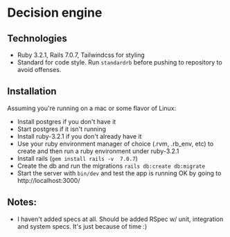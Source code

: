 # Decision engine

## Technologies

* Ruby 3.2.1, Rails 7.0.7, Tailwindcss for styling
* Standard for code style. Run `standardrb` before pushing to repository to avoid offenses.

## Installation

Assuming you're running on a mac or some flavor of Linux:
* Install postgres if you don't have it
* Start postgres if it isn't running
* Install ruby-3.2.1 if you don't already have it
* Use your ruby environment manager of choice (.rvm, .rb_env, etc) to create and then run a ruby environment under ruby-3.2.1
* Install rails (`gem install rails -v  7.0.7`)
* Create the db and run the migrations `rails db:create db:migrate`
* Start the server with `bin/dev` and test the app is running OK by going to http://localhost:3000/

## Notes:

* I haven't added specs at all. Should be added RSpec w/ unit, integration and system specs. It's just because of time :)
